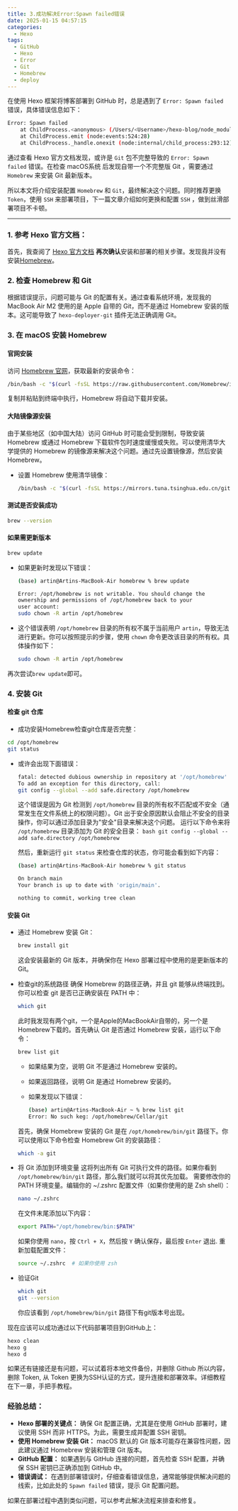 ```yaml
---
title: 3.成功解决Error:Spawn failed错误
date: 2025-01-15 04:57:15
categories:
  - Hexo
tags:
  - GitHub
  - Hexo
  - Error
  - Git
  - Homebrew
  - deploy
---
```



在使用 Hexo 框架将博客部署到 GitHub 时，总是遇到了 `Error: Spawn failed` 错误，具体错误信息如下：

```bash
Error: Spawn failed
    at ChildProcess.<anonymous> (/Users/<Username>/hexo-blog/node_modules/hexo-deployer-git/node_modules/hexo-util/lib/spawn.js:51:21)
    at ChildProcess.emit (node:events:524:28)
    at ChildProcess._handle.onexit (node:internal/child_process:293:12)
```
通过查看 Hexo 官方文档发现，或许是 `Git` 包不完整导致的 `Error: Spawn failed` 错误。在检查 macOS系统 后发现自带一个不完整版 Git ，需要通过 `Homebrew` 来安装 Git 最新版本。

所以本文将介绍安装配置 `Homebrew` 和 `Git`，最终解决这个问题。同时推荐更换 `Token`，使用 `SSH` 来部署项目，下一篇文章介绍如何更换和配置 `SSH` ，做到丝滑部署项目不卡顿。


---

### 1. 参考 Hexo 官方文档：

首先，我查阅了 [Hexo 官方文档](https://hexo.io/docs/) **再次确认**安装和部署的相关步骤。发现我并没有安装[Homebrew](https://brew.sh/)。


### 2. 检查 Homebrew 和 Git

根据错误提示，问题可能与 Git 的配置有关。通过查看系统环境，发现我的 MacBook Air M2 使用的是 Apple 自带的 Git，而不是通过 Homebrew 安装的版本。这可能导致了 `hexo-deployer-git` 插件无法正确调用 Git。


### 3. 在 macOS 安装 Homebrew

#### 官网安装

访问 [Homebrew 官网](https://brew.sh/)，获取最新的安装命令：

```bash
/bin/bash -c "$(curl -fsSL https://raw.githubusercontent.com/Homebrew/install/HEAD/install.sh)"
```

复制并粘贴到终端中执行，Homebrew 将自动下载并安装。

#### 大陆镜像源安装

由于某些地区（如中国大陆）访问 GitHub 时可能会受到限制，导致安装 Homebrew 或通过 Homebrew 下载软件包时速度缓慢或失败。可以使用清华大学提供的 Homebrew 的镜像源来解决这个问题。通过先设置镜像源，然后安装 Homebrew。

- 设置 Homebrew 使用清华镜像：
	``` bash
	/bin/bash -c "$(curl -fsSL https://mirrors.tuna.tsinghua.edu.cn/git/homebrew/install.sh)"
	```

#### 测试是否安装成功
```bash
brew --version
```

#### 如果需更新版本
```bash
brew update
```

- 如果更新时发现以下错误：
	```bash
	(base) artin@Artins-MacBook-Air homebrew % brew update
	
	Error: /opt/homebrew is not writable. You should change the
	ownership and permissions of /opt/homebrew back to your
	user account:
	sudo chown -R artin /opt/homebrew
	```

- 这个错误表明 `/opt/homebrew` 目录的所有权不属于当前用户 `artin`，导致无法进行更新。你可以按照提示的步骤，使用 `chown` 命令更改该目录的所有权。具体操作如下：
	```bash
	sudo chown -R artin /opt/homebrew
	```
再次尝试`brew update`即可。

### 4. 安装 Git

#### 检查 git 仓库
- 成功安装Homebrew检查git仓库是否完整：
```bash
cd /opt/homebrew
git status
```
- 或许会出现下面错误：
	```bash
	fatal: detected dubious ownership in repository at '/opt/homebrew'
	To add an exception for this directory, call:
	git config --global --add safe.directory /opt/homebrew
	```
	这个错误是因为 Git 检测到 `/opt/homebrew` 目录的所有权不匹配或不安全（通常发生在文件系统上的权限问题）。Git 出于安全原因默认会阻止不安全的目录操作，你可以通过添加目录为"安全"目录来解决这个问题。
	运行以下命令来将 `/opt/homebrew` 目录添加为 Git 的安全目录：
		```bash
		git config --global --add safe.directory /opt/homebrew
		```

	然后，重新运行 `git status` 来检查仓库的状态，你可能会看到如下内容：
	```bash
	(base) artin@Artins-MacBook-Air homebrew % git status
	
	On branch main
	Your branch is up to date with 'origin/main'.
	
	nothing to commit, working tree clean
   ```

#### 安装 Git

- 通过 Homebrew 安装 Git：

   ```bash
   brew install git
   ```
   这会安装最新的 Git 版本，并确保你在 Hexo 部署过程中使用的是更新版本的 Git。

- 检查git的系统路径
	确保 Homebrew 的路径正确，并且 git 能够从终端找到。你可以检查 git 是否已正确安装在 PATH 中：
	```bash
	which git
	```

	此时我发现有两个git，一个是Apple的MacBookAir自带的，另一个是Homebrew下载的。首先确认 Git 是否通过 Homebrew 安装，运行以下命令：
	```bash
	brew list git
	```
	- 如果结果为空，说明 Git 不是通过 Homebrew 安装的。
	- 如果返回路径，说明 Git 是通过 Homebrew 安装的。

	- 如果发现以下错误：
		```bash
		(base) artin@Artins-MacBook-Air ~ % brew list git
		Error: No such keg: /opt/homebrew/Cellar/git
		```
	首先，确保 Homebrew 安装的 Git 是在 `/opt/homebrew/bin/git` 路径下。你可以使用以下命令检查 Homebrew Git 的安装路径：
	```bash
	which -a git
	```
	
- 将 Git 添加到环境变量
	这将列出所有 Git 可执行文件的路径。如果你看到 `/opt/homebrew/bin/git` 路径，那么我们就可以将其优先加载。
	需要修改你的 PATH 环境变量。编辑你的 ~/.zshrc 配置文件（如果你使用的是 Zsh shell）：
	```bash
	nano ~/.zshrc
	```
	在文件末尾添加以下内容：
	```bash
	export PATH="/opt/homebrew/bin:$PATH"
	```
	如果你使用 `nano`，按 `Ctrl + X`，然后按 `Y` 确认保存，最后按 `Enter` 退出.
	重新加载配置文件：
	```bash
	source ~/.zshrc  # 如果你使用 zsh
	```
- 验证Git
	```BASH
	which git
	git --version
	```
	你应该看到 `/opt/homebrew/bin/git` 路径下有git版本号出现。



现在应该可以成功通过以下代码部署项目到GitHub上：
```bash
hexo clean
hexo g
hexo d
```

如果还有链接还是有问题，可以试着将本地文件备份，并删除 Github 所以内容，删除 Token, 从 Token 更换为SSH认证的方式，提升连接和部署效率。详细教程在下一章，手把手教程。



### 经验总结：

- **Hexo 部署的关键点：** 确保 Git 配置正确，尤其是在使用 GitHub 部署时，建议使用 SSH 而非 HTTPS。为此，需要生成并配置 SSH 密钥。
- **使用 Homebrew 安装 Git：** macOS 默认的 Git 版本可能存在兼容性问题，因此建议通过 Homebrew 安装和管理 Git 版本。
- **GitHub 配置：** 如果遇到与 GitHub 连接的问题，首先检查 SSH 配置，并确保 SSH 密钥已正确添加到 GitHub 中。
- **错误调试：** 在遇到部署错误时，仔细查看错误信息，通常能够提供解决问题的线索，比如此处的 `Spawn failed` 错误，提示 Git 配置问题。

如果在部署过程中遇到类似问题，可以参考此解决流程来排查和修复。



